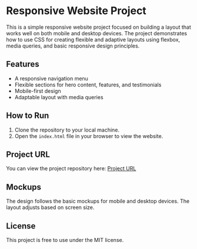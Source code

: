 # Responsive Website Project

This is a simple responsive website project focused on building a layout that works well on both mobile and desktop devices. The project demonstrates how to use CSS for creating flexible and adaptive layouts using flexbox, media queries, and basic responsive design principles.

## Features

- A responsive navigation menu
- Flexible sections for hero content, features, and testimonials
- Mobile-first design
- Adaptable layout with media queries

## How to Run

1. Clone the repository to your local machine.
2. Open the `index.html` file in your browser to view the website.

## Project URL

You can view the project repository here: [Project URL](https://github.com/yourusername/responsive-website)

## Mockups

The design follows the basic mockups for mobile and desktop devices. The layout adjusts based on screen size.

## License

This project is free to use under the MIT license.

